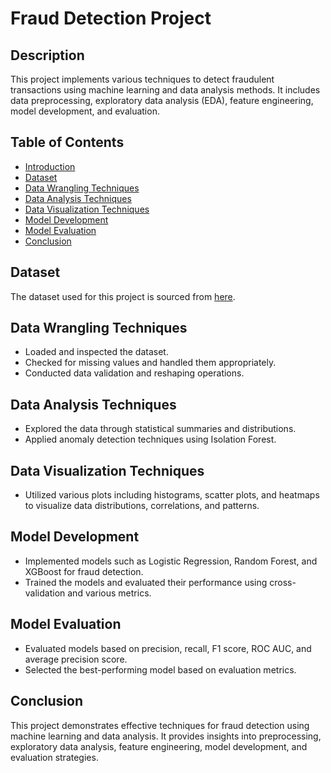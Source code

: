 # Fraud Detection Project

## Description
This project implements various techniques to detect fraudulent transactions using machine learning and data analysis methods. It includes data preprocessing, exploratory data analysis (EDA), feature engineering, model development, and evaluation.

## Table of Contents
- [Introduction](#fraud-detection-project)
- [Dataset](#dataset)
- [Data Wrangling Techniques](#data-wrangling-techniques)
- [Data Analysis Techniques](#data-analysis-techniques)
- [Data Visualization Techniques](#data-visualization-techniques)
- [Model Development](#model-development)
- [Model Evaluation](#model-evaluation)
- [Conclusion](#conclusion)


## Dataset
The dataset used for this project is sourced from [here](https://www.kaggle.com/datasets/mlg-ulb/creditcardfraud?select=creditcard.csv).

## Data Wrangling Techniques
- Loaded and inspected the dataset.
- Checked for missing values and handled them appropriately.
- Conducted data validation and reshaping operations.

## Data Analysis Techniques
- Explored the data through statistical summaries and distributions.
- Applied anomaly detection techniques using Isolation Forest.

## Data Visualization Techniques
- Utilized various plots including histograms, scatter plots, and heatmaps to visualize data distributions, correlations, and patterns.

## Model Development
- Implemented models such as Logistic Regression, Random Forest, and XGBoost for fraud detection.
- Trained the models and evaluated their performance using cross-validation and various metrics.

## Model Evaluation
- Evaluated models based on precision, recall, F1 score, ROC AUC, and average precision score.
- Selected the best-performing model based on evaluation metrics.

## Conclusion
This project demonstrates effective techniques for fraud detection using machine learning and data analysis. It provides insights into preprocessing, exploratory data analysis, feature engineering, model development, and evaluation strategies.
